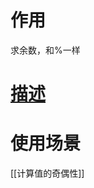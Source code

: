 # 作用
求余数，和%一样

# [描述](https://blog.csdn.net/gb4215287/article/details/123098709)

# 使用场景
[[计算值的奇偶性]]